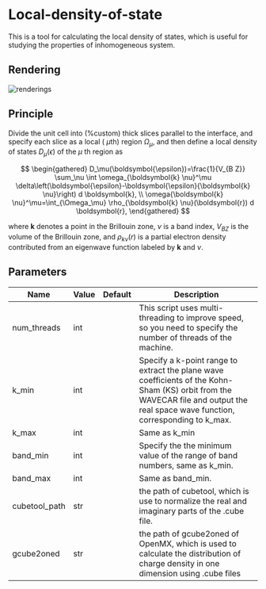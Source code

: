 # Local-density-of-state
This is a tool for calculating the local density of states, which is useful for studying the properties of inhomogeneous system.
## Rendering
![renderings](https://user-images.githubusercontent.com/60209970/224648756-dfc02b7d-462a-4e37-8ad1-861f87c7f218.png)

## Principle
Divide the unit cell into (%custom) thick slices parallel to the interface, and specify each slice as a local ( $\mu \mathrm{th})$ region $\Omega_\mu$, and then define a local density of states $D_\mu(\epsilon)$ of the $\mu$ th region as

$$
\begin{gathered}
D_\mu(\boldsymbol{\epsilon})=\frac{1}{V_{B Z}} \sum_\nu \int \omega_{\boldsymbol{k} \nu}^\mu \delta\left(\boldsymbol{\epsilon}-\boldsymbol{\epsilon}{\boldsymbol{k} \nu}\right) d \boldsymbol{k}, \\
\omega{\boldsymbol{k} \nu}^\mu=\int_{\Omega_\mu} \rho_{\boldsymbol{k} \nu}(\boldsymbol{r}) d \boldsymbol{r},
\end{gathered}
$$


where $\boldsymbol{k}$ denotes a point in the Brillouin zone, $\nu$ is a band index, $V_{B Z}$ is the volume of the Brillouin zone, and $\rho_{k \nu}(r)$ is a partial electron density contributed from an eigenwave function labeled by $\boldsymbol{k}$ and $\nu$. 

## Parameters 
| Name      | Value     | Default | Description                                                                                               |
| --------- | --------- | ------- | --------------------------------------------------------------------------------------------------------- |
| num_threads    | int     |        | This script uses multi-threading to improve speed, so you need to specify the number of threads of the machine. |
| k_min    | int     |        | Specify a k-point range to extract the plane wave coefficients of the Kohn-Sham (KS) orbit from the WAVECAR file and output the real space wave function, corresponding to k_max.|
| k_max | int     |         | Same as k_min |
| band_min | int     |         | Specify the the minimum value of the range of band numbers, same as k_min. |
| band_max | int     |         | Same as band_min. |
| cubetool_path | str     |         | the path of cubetool, which is use to normalize the real and imaginary parts of the .cube file. |
| gcube2oned | str     |         | the path of gcube2oned of OpenMX, which is used to calculate the distribution of charge density in one dimension using .cube files |
